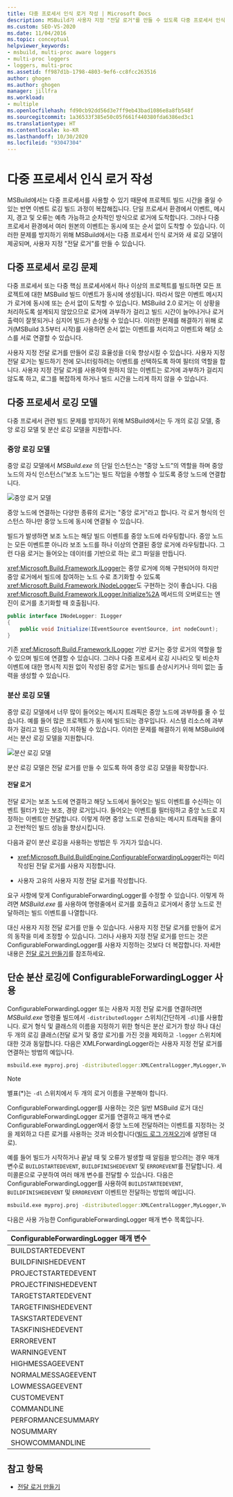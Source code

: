 ```yaml
---
title: 다중 프로세서 인식 로거 작성 | Microsoft Docs
description: MSBuild가 사용자 지정 "전달 로거"를 만들 수 있도록 다중 프로세서 인식 로거 및 로깅 모델을 제공하는 방법을 알아봅니다.
ms.custom: SEO-VS-2020
ms.date: 11/04/2016
ms.topic: conceptual
helpviewer_keywords:
- msbuild, multi-proc aware loggers
- multi-proc loggers
- loggers, multi-proc
ms.assetid: ff987d1b-1798-4803-9ef6-cc8fcc263516
author: ghogen
ms.author: ghogen
manager: jillfra
ms.workload:
- multiple
ms.openlocfilehash: fd90cb92dd56d3e7ff9eb43bad1086e8a8fb548f
ms.sourcegitcommit: 1a36533f385e50c05f661f440380fda6386ed3c1
ms.translationtype: HT
ms.contentlocale: ko-KR
ms.lasthandoff: 10/30/2020
ms.locfileid: "93047304"
---
```

# <a name="write-multi-processor-aware-loggers"></a>다중 프로세서 인식 로거 작성

MSBuild에서는 다중 프로세서를 사용할 수 있기 때문에 프로젝트 빌드 시간을 줄일 수 있는 반면 이벤트 로깅 빌드 과정이 복잡해집니다. 단일 프로세서 환경에서 이벤트, 메시지, 경고 및 오류는 예측 가능하고 순차적인 방식으로 로거에 도착합니다. 그러나 다중 프로세서 환경에서 여러 원본의 이벤트는 동시에 또는 순서 없이 도착할 수 있습니다. 이러한 문제를 방지하기 위해 MSBuild에서는 다중 프로세서 인식 로거와 새 로깅 모델이 제공되며, 사용자 지정 "전달 로거"를 만들 수 있습니다.

## <a name="multi-processor-logging-challenges"></a>다중 프로세서 로깅 문제

 다중 프로세서 또는 다중 핵심 프로세서에서 하나 이상의 프로젝트를 빌드하면 모든 프로젝트에 대한 MSBuild 빌드 이벤트가 동시에 생성됩니다. 따라서 많은 이벤트 메시지가 로거에 동시에 또는 순서 없이 도착할 수 있습니다. MSBuild 2.0 로거는 이 상황을 처리하도록 설계되지 않았으므로 로거에 과부하가 걸리고 빌드 시간이 늘어나거나 로거 출력이 잘못되거나 심지어 빌드가 손상될 수 있습니다. 이러한 문제를 해결하기 위해 로거(MSBuild 3.5부터 시작)를 사용하면 순서 없는 이벤트를 처리하고 이벤트와 해당 소스를 서로 연결할 수 있습니다.

 사용자 지정 전달 로거를 만들어 로깅 효율성을 더욱 향상시킬 수 있습니다. 사용자 지정 전달 로거는 빌드하기 전에 모니터링하려는 이벤트를 선택하도록 하여 필터의 역할을 합니다. 사용자 지정 전달 로거를 사용하여 원하지 않는 이벤트는 로거에 과부하가 걸리지 않도록 하고, 로그를 복잡하게 하거나 빌드 시간을 느리게 하지 않을 수 있습니다.

## <a name="multi-processor-logging-models"></a>다중 프로세서 로깅 모델

 다중 프로세서 관련 빌드 문제를 방지하기 위해 MSBuild에서는 두 개의 로깅 모델, 중앙 로깅 모델 및 분산 로깅 모델을 지원합니다.

### <a name="central-logging-model"></a>중앙 로깅 모델

 중앙 로깅 모델에서 *MSBuild.exe* 의 단일 인스턴스는 “중앙 노드”의 역할을 하며 중앙 노드의 자식 인스턴스(“보조 노드”)는 빌드 작업을 수행할 수 있도록 중앙 노드에 연결합니다.

 ![중앙 로거 모델](../msbuild/media/centralnode.png "CentralNode")

 중앙 노드에 연결하는 다양한 종류의 로거는 "중앙 로거"라고 합니다. 각 로거 형식의 인스턴스 하나만 중앙 노드에 동시에 연결될 수 있습니다.

 빌드가 발생하면 보조 노드는 해당 빌드 이벤트를 중앙 노드에 라우팅합니다. 중앙 노드는 모든 이벤트뿐 아니라 보조 노드를 하나 이상의 연결된 중앙 로거에 라우팅합니다. 그런 다음 로거는 들어오는 데이터를 기반으로 하는 로그 파일을 만듭니다.

 <xref:Microsoft.Build.Framework.ILogger>는 중앙 로거에 의해 구현되어야 하지만 중앙 로거에서 빌드에 참여하는 노드 수로 초기화할 수 있도록 <xref:Microsoft.Build.Framework.INodeLogger>도 구현하는 것이 좋습니다. 다음 <xref:Microsoft.Build.Framework.ILogger.Initialize%2A> 메서드의 오버로드는 엔진이 로거를 초기화할 때 호출됩니다.

```csharp
public interface INodeLogger: ILogger
{
    public void Initialize(IEventSource eventSource, int nodeCount);
}
```

 기존 <xref:Microsoft.Build.Framework.ILogger> 기반 로거는 중앙 로거의 역할을 할 수 있으며 빌드에 연결할 수 있습니다. 그러나 다중 프로세서 로깅 시나리오 및 비순차 이벤트에 대한 명시적 지원 없이 작성된 중앙 로거는 빌드를 손상시키거나 의미 없는 출력을 생성할 수 있습니다.

### <a name="distributed-logging-model"></a>분산 로깅 모델

 중앙 로깅 모델에서 너무 많이 들어오는 메시지 트래픽은 중앙 노드에 과부하를 줄 수 있습니다. 예를 들어 많은 프로젝트가 동시에 빌드되는 경우입니다. 시스템 리소스에 과부하가 걸리고 빌드 성능이 저하될 수 있습니다. 이러한 문제를 해결하기 위해 MSBuild에서는 분산 로깅 모델을 지원합니다.

 ![분산 로깅 모델](../msbuild/media/distnode.png "DistNode")

 분산 로깅 모델은 전달 로거를 만들 수 있도록 하여 중앙 로깅 모델을 확장합니다.

#### <a name="forwarding-loggers"></a>전달 로거

 전달 로거는 보조 노드에 연결하고 해당 노드에서 들어오는 빌드 이벤트를 수신하는 이벤트 필터가 있는 보조, 경량 로거입니다. 들어오는 이벤트를 필터링하고 중앙 노드로 지정하는 이벤트만 전달합니다. 이렇게 하면 중앙 노드로 전송되는 메시지 트래픽을 줄이고 전반적인 빌드 성능을 향상시킵니다.

 다음과 같이 분산 로깅을 사용하는 방법은 두 가지가 있습니다.

- <xref:Microsoft.Build.BuildEngine.ConfigurableForwardingLogger>라는 미리 작성된 전달 로거를 사용자 지정합니다.

- 사용자 고유의 사용자 지정 전달 로거를 작성합니다.

요구 사항에 맞게 ConfigurableForwardingLogger를 수정할 수 있습니다. 이렇게 하려면 *MSBuild.exe* 를 사용하여 명령줄에서 로거를 호출하고 로거에서 중앙 노드로 전달하려는 빌드 이벤트를 나열합니다.

대신 사용자 지정 전달 로거를 만들 수 있습니다. 사용자 지정 전달 로거를 만들어 로거의 동작을 미세 조정할 수 있습니다. 그러나 사용자 지정 전달 로거를 만드는 것은 ConfigurableForwardingLogger를 사용자 지정하는 것보다 더 복잡합니다. 자세한 내용은 [전달 로거 만들기](../msbuild/creating-forwarding-loggers.md)를 참조하세요.

## <a name="using-the-configurableforwardinglogger-for-simple-distributed-logging"></a>단순 분산 로깅에 ConfigurableForwardingLogger 사용

 ConfigurableForwardingLogger 또는 사용자 지정 전달 로거를 연결하려면 *MSBuild.exe* 명령줄 빌드에서 `-distributedlogger` 스위치(간단하게 `-dl`)를 사용합니다. 로거 형식 및 클래스의 이름을 지정하기 위한 형식은 분산 로거가 항상 하나 대신 두 개의 로깅 클래스(전달 로거 및 중앙 로거)를 가진 것을 제외하고 `-logger` 스위치에 대한 것과 동일합니다. 다음은 XMLForwardingLogger라는 사용자 지정 전달 로거를 연결하는 방법의 예입니다.

```cmd
msbuild.exe myproj.proj -distributedlogger:XMLCentralLogger,MyLogger,Version=1.0.2,Culture=neutral*XMLForwardingLogger,MyLogger,Version=1.0.2,Culture=neutral
```

> [!NOTE]
> 별표(*)는 `-dl` 스위치에서 두 개의 로거 이름을 구분해야 합니다.

 ConfigurableForwardingLogger를 사용하는 것은 일반 MSBuild 로거 대신 ConfigurableForwardingLogger 로거를 연결하고 매개 변수로 ConfigurableForwardingLogger에서 중앙 노드에 전달하려는 이벤트를 지정하는 것을 제외하고 다른 로거를 사용하는 것과 비슷합니다([빌드 로그 가져오기](../msbuild/obtaining-build-logs-with-msbuild.md)에 설명된 대로).

 예를 들어 빌드가 시작하거나 끝날 때 및 오류가 발생할 때 알림을 받으려는 경우 매개 변수로 `BUILDSTARTEDEVENT`, `BUILDFINISHEDEVENT` 및 `ERROREVENT`를 전달합니다. 세미콜론으로 구분하여 여러 매개 변수를 전달할 수 있습니다. 다음은 ConfigurableForwardingLogger를 사용하여 `BUILDSTARTEDEVENT`, `BUILDFINISHEDEVENT` 및 `ERROREVENT` 이벤트만 전달하는 방법의 예입니다.

```cmd
msbuild.exe myproj.proj -distributedlogger:XMLCentralLogger,MyLogger,Version=1.0.2,Culture=neutral*ConfigureableForwardingLogger,C:\My.dll;BUILDSTARTEDEVENT; BUILDFINISHEDEVENT;ERROREVENT
```

 다음은 사용 가능한 ConfigurableForwardingLogger 매개 변수 목록입니다.

|ConfigurableForwardingLogger 매개 변수|
| - |
|BUILDSTARTEDEVENT|
|BUILDFINISHEDEVENT|
|PROJECTSTARTEDEVENT|
|PROJECTFINISHEDEVENT|
|TARGETSTARTEDEVENT|
|TARGETFINISHEDEVENT|
|TASKSTARTEDEVENT|
|TASKFINISHEDEVENT|
|ERROREVENT|
|WARNINGEVENT|
|HIGHMESSAGEEVENT|
|NORMALMESSAGEEVENT|
|LOWMESSAGEEVENT|
|CUSTOMEVENT|
|COMMANDLINE|
|PERFORMANCESUMMARY|
|NOSUMMARY|
|SHOWCOMMANDLINE|

## <a name="see-also"></a>참고 항목

- [전달 로거 만들기](../msbuild/creating-forwarding-loggers.md)